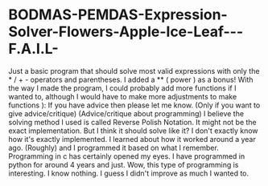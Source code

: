 # BODMAS-PEMDAS-Expression-Solver-Flowers-Apple-Ice-Leaf---F.A.I.L-
Just a basic program that should solve most valid expressions with
only the * / + - operators and parentheses. I added a ** ( power )
as a bonus! With the way I made the program, I could probably add 
more functions if I wanted to, although I would have to make more 
adjustments to make functions ): If you have advice then please let
me know. (Only if you want to give advice/critique) (Advice/critique 
about programming) I believe the solving method I used is called 
Reverse Polish Notation. It might not be the exact implementation.
But I think it should solve like it? I don't exactly know how it's
exactly implemented. I learned about how it worked around a year ago. 
(Roughly) and I programmed it based on what I remember. Programming 
in c has certainly opened my eyes. I have programmed in python for 
around 4 years and just. Wow, this type of programming is interesting. I know nothing. I guess I didn't improve as much I wanted to.
